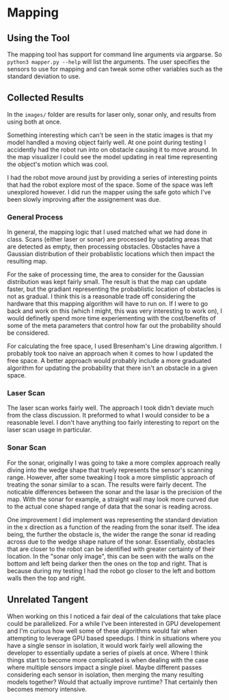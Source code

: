 # Mapping

## Using the Tool

The mapping tool has support for command line arguments via argparse. So
`python3 mapper.py --help` will list the arguments. The user specifies the
sensors to use for mapping and can tweak some other variables such as the
standard deviation to use.

## Collected Results

In the `images/` folder are results for laser only, sonar only, and results
from using both at once.

Something interesting which can't be seen in the static images is that my
model handled a moving object fairly well. At one point during testing I
accidently had the robot run into on obstacle causing it to move around. In
the map visualizer I could see the model updating in real time representing
the object's motion which was cool.

I had the robot move around just by providing a series of interesting points
that had the robot explore most of the space. Some of the space was left
unexplored however. I did run the mapper using the safe goto which I've been
slowly improving after the assignement was due.

### General Process

In general, the mapping logic that I used matched what we had done in class. 
Scans (either laser or sonar) are processed by updating areas that are
detected as empty, then processing obstacles. Obstacles have a Gaussian
distribution of their probablistic locations which then impact the resulting
map.

For the sake of processing time, the area to consider for the Gaussian
distribution was kept fairly small. The result is that the map can update
faster, but the gradiant representing the probablistic location of obstacles is
not as gradual. I think this is a reasonable trade off considering the
hardware that this mapping algorithm will have to run on. If I were to go back
and work on this (which I might, this was very interesting to work on), I
would definetly spend more time experiementing with the cost/benefits of
some of the meta parameters that control how far out the probability should
be considered.

For calculating the free space, I used Bresenham's Line drawing algorithm.
I probably took too naive an approach when it comes to how I updated the
free space. A better approach would probably include a more graduated
algorithm for updating the probability that there isn't an obstacle in a given
space.

### Laser Scan

The laser scan works fairly well. The approach I took didn't deviate much
from the class discussion. It preformed to what I would consider to be a
reasonable level. I don't have anything too fairly interesting to report on
the laser scan usage in particular.

### Sonar Scan

For the sonar, originally I was going to take a more complex approach really
diving into the wedge shape that truely represents the sensor's scanning range.
However, after some tweaking I took a more simplistic approach of treating
the sonar similar to a scan. The results were fairly decent. The noticable
differences between the sonar and the lasar is the precision of the map. With
the sonar for example, a straight wall may look more curved due to the actual
cone shaped range of data that the sonar is reading across.

One improvement I did implement was representing the standard deviation in the
x direction as a function of the reading from the sonar itself. The idea
being, the further the obstacle is, the wider the range the sonar id reading
across due to the wedge shape nature of the sonar. Essentially, obstacles
that are closer to the robot can be identified with greater certainty of
their location. In the "sonar only image", this can be seen with the walls
on the bottom and left being darker then the ones on the top and right. That
is because during my testing I had the robot go closer to the left and bottom
walls then the top and right.


## Unrelated Tangent

When working on this I noticed a fair deal of the calculations that take place
could be parallelized. For a while I've been interested in GPU developement
and I'm curious how well some of these algorithms would fair when attempting
to leverage GPU based speedups. I think in situations where you have a single
sensor in isolation, it would work fairly well allowing the developer to 
essentially update a series of pixels at once. Where I think things start to
become more complicated is when dealing with the case where multiple sensors
impact a single pixel. Maybe different passes considering each sensor in
isolation, then merging the many resulting models together? Would that
actually improve runtime? That certainly then becomes memory intensive.
